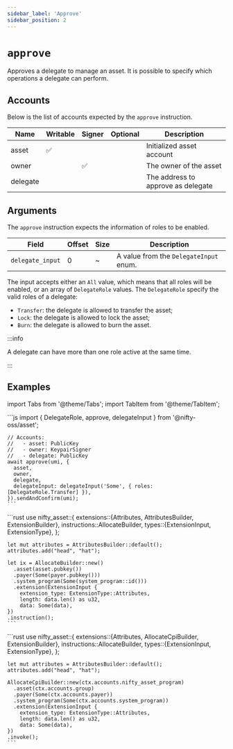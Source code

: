 ```yaml
---
sidebar_label: 'Approve'
sidebar_position: 2
---
```


# `approve`

Approves a delegate to manage an asset. It is possible to specify which operations a delegate can perform.

## Accounts

Below is the list of accounts expected by the `approve` instruction.

| Name             | Writable | Signer | Optional | Description |
|------------------|----------|--------|----------|-------------|
| asset            | ✅       |        |          | Initialized asset account |
| owner            |          | ✅     |          | The owner of the asset |
| delegate         |          |        |          | The address to approve as delegate |

## Arguments

The `approve` instruction expects the information of roles to be enabled.

| Field             | Offset | Size | Description |
|-------------------|--------|------|-------------|
| `delegate_input`  | 0      | ~    | A value from the `DelegateInput` enum. |

The input accepts either an `All` value, which means that all roles will be enabled, or an array of `DelegateRole` values. The `DelegateRole` specify the valid roles of a delegate:
- `Transfer`: the delegate is allowed to transfer the asset;
- `Lock`: the delegate is allowed to lock the asset;
- `Burn`: the delegate is allowed to burn the asset.

:::info

A delegate can have more than one role active at the same time.

:::

## Examples

import Tabs from '@theme/Tabs';
import TabItem from '@theme/TabItem';

<Tabs>
  <TabItem value="javascript" label="JavaScript" default>
    ```js
    import { DelegateRole, approve, delegateInput } from '@nifty-oss/asset';

    // Accounts:
    //   - asset: PublicKey
    //   - owner: KeypairSigner
    //   - delegate: PublicKey
    await approve(umi, {
      asset,
      owner,
      delegate,
      delegateInput: delegateInput('Some', { roles: [DelegateRole.Transfer] }),
    }).sendAndConfirm(umi);
    ```
  </TabItem>
  <TabItem value="orange" label="Rust">
    ```rust
    use nifty_asset::{
      extensions::{Attributes, AttributesBuilder, ExtensionBuilder},
      instructions::AllocateBuilder,
      types::{ExtensionInput, ExtensionType},
    };

    let mut attributes = AttributesBuilder::default();
    attributes.add("head", "hat");

    let ix = AllocateBuilder::new()
      .asset(asset.pubkey())
      .payer(Some(payer.pubkey()))
      .system_program(Some(system_program::id()))
      .extension(ExtensionInput {
        extension_type: ExtensionType::Attributes,
        length: data.len() as u32,
        data: Some(data),
    })
    .instruction();
    ```
  </TabItem>
  <TabItem value="banana" label="Rust (on-chain)">
    ```rust
    use nifty_asset::{
      extensions::{Attributes, AllocateCpiBuilder, ExtensionBuilder},
      instructions::AllocateBuilder,
      types::{ExtensionInput, ExtensionType},
    };

    let mut attributes = AttributesBuilder::default();
    attributes.add("head", "hat");

    AllocateCpiBuilder::new(ctx.accounts.nifty_asset_program)
      .asset(ctx.accounts.group)
      .payer(Some(ctx.accounts.payer))
      .system_program(Some(ctx.accounts.system_program))
      .extension(ExtensionInput {
        extension_type: ExtensionType::Attributes,
        length: data.len() as u32,
        data: Some(data),
    })
    .invoke();
    ```
  </TabItem>
</Tabs>

